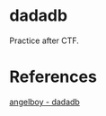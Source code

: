 # dadadb

Practice after CTF.

# References

[angelboy - dadadb](https://github.com/scwuaptx/CTF/tree/master/2019-writeup/hitcon/dadadb)
